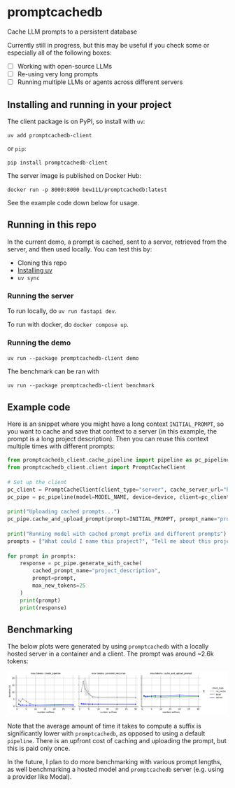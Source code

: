 # promptcachedb

Cache LLM prompts to a persistent database

Currently still in progress, but this may be useful if you check some or especially all of the following boxes:

- [ ] Working with open-source LLMs
- [ ] Re-using very long prompts
- [ ] Running multiple LLMs or agents across different servers

## Installing and running in your project

The client package is on PyPI, so install with `uv`:

`uv add promptcachedb-client`

or `pip`:

`pip install promptcachedb-client`

The server image is published on Docker Hub:

`docker run -p 8000:8000 bew111/promptcachedb:latest`

See the example code down below for usage.

## Running in this repo

In the current demo, a prompt is cached, sent to a server, retrieved from the server, and then used locally. You
can test this by:

- Cloning this repo
- [Installing uv](https://docs.astral.sh/uv/getting-started/installation/)
- `uv sync`

### Running the server

To run locally, do `uv run fastapi dev`.

To run with docker, do `docker compose up`.

### Running the demo

`uv run --package promptcachedb-client demo`

The benchmark can be ran with

`uv run --package promptcachedb-client benchmark`

## Example code

Here is an snippet where you might have a long context `INITIAL_PROMPT`, so you want to cache and save that context to a server (in this example, the prompt is a long project description). Then you can reuse this context multiple times with different prompts:

```python
from promptcachedb_client.cache_pipeline import pipeline as pc_pipeline
from promptcachedb_client.client import PromptCacheClient

# Set up the client
pc_client = PromptCacheClient(client_type="server", cache_server_url="http://localhost:8000", local_cache_path=PROMPT_CACHE_PATH)
pc_pipe = pc_pipeline(model=MODEL_NAME, device=device, client=pc_client)

print("Uploading cached prompts...")
pc_pipe.cache_and_upload_prompt(prompt=INITIAL_PROMPT, prompt_name="project_description")

print("Running model with cached prompt prefix and different prompts")
prompts = ["What could I name this project?", "Tell me about this project", "What are some potential issues with this project?"]

for prompt in prompts:
    response = pc_pipe.generate_with_cache(
        cached_prompt_name="project_description",
        prompt=prompt,
        max_new_tokens=25
    )
    print(prompt)
    print(response)
```

## Benchmarking

The below plots were generated by using `promptcachedb` with a locally hosted server in a container and a client. The prompt was around ~2.6k tokens:

![benchmark-plot-nov-13](./benchmarking_analysis/nov-13-benchmark.png)

Note that the average amount of time it takes to compute a suffix is significantly lower with `promptcachedb`, as opposed to using a default `pipeline`. There is an upfront cost of caching and uploading the prompt, but this is paid only once.

In the future, I plan to do more benchmarking with various prompt lengths, as well benchmarking a hosted model and `promptcachedb` server (e.g. using a provider like Modal).
